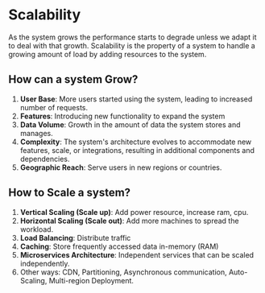 # Scalability
As the system grows the performance starts to degrade unless we adapt it to deal with that growth.
Scalability is the property of a system to handle a growing amount of load by adding resources to the system.
## How can a system Grow?
1. **User Base**: More users started using the system, leading to increased number of requests.
2. **Features**: Introducing new functionality to expand the system
3. **Data Volume**: Growth in the amount of data the system stores and manages.
4. **Complexity**: The system's architecture evolves to accommodate new features, scale, or integrations, resulting in additional components and dependencies.
5. **Geographic Reach**: Serve users in new regions or countries.
## How to Scale a system?
1. **Vertical Scaling (Scale up)**: Add power resource, increase ram, cpu.
2. **Horizontal Scaling (Scale out)**: Add more machines to spread the workload.
3. **Load Balancing**: Distribute traffic
4. **Caching**: Store frequently accessed data in-memory (RAM)
5. **Microservices Architecture**: Independent services that can be scaled independently.
6. Other ways: CDN, Partitioning, Asynchronous communication, Auto-Scaling, Multi-region Deployment. 